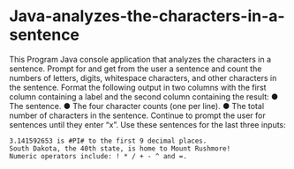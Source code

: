 # Java-analyzes-the-characters-in-a-sentence

This Program Java console application that analyzes the characters in a sentence.  Prompt for and get from the user a sentence and count the numbers of letters, digits, whitespace characters, and other characters in the sentence.  Format the following output in two columns with the first column containing a label and the second column containing the result:
	● The sentence.
	● The four character counts (one per line).
	● The total number of characters in the sentence.
Continue to prompt the user for sentences until they enter “x”.  Use these sentences for the last three inputs:

	3.141592653 is #PI# to the first 9 decimal places.
	South Dakota, the 40th state, is home to Mount Rushmore!
	Numeric operators include: ! * / + - ^ and =.
